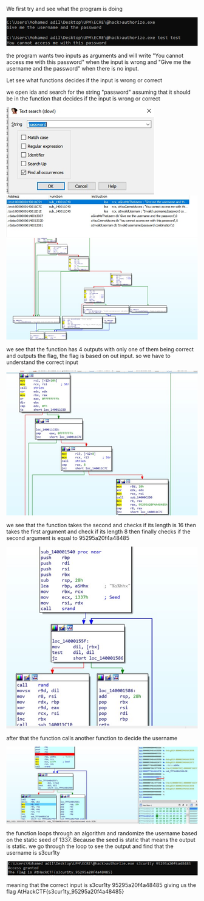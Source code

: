 We first try and see what the program is doing 

![alt text](https://github.com/Mohamed-Adil-Cyber/AthackReverseSolutions/blob/main/Authorize/images/Screenshot_0.jpg)

the program wants two inputs as arguments and will write "You cannot access me with this password" when the input is wrong and "Give me the username and the password" when there is no input. 

Let see what functions decides if the input is wrong or correct


we open ida and search for the string "password" assuming that it should be in the function that decides if the input is wrong or correct

![alt text](https://github.com/Mohamed-Adil-Cyber/AthackReverseSolutions/blob/main/Authorize/images/Screenshot_1.jpg)
![alt text](https://github.com/Mohamed-Adil-Cyber/AthackReverseSolutions/blob/main/Authorize/images/Screenshot_2.jpg)
![alt text](https://github.com/Mohamed-Adil-Cyber/AthackReverseSolutions/blob/main/Authorize/images/Screenshot_3.jpg)

we see that the function has 4 outputs with only one of them being correct and outputs the flag, the flag is based on out input. so we have to understand the correct input

![alt text](https://github.com/Mohamed-Adil-Cyber/AthackReverseSolutions/blob/main/Authorize/images/Screenshot_4.jpg)

we see that the function takes the second and checks if its length is 16
then takes the first argument and check if its length 8
then finally checks if the second argument is equal to 95295a20f4a48485


![alt text](https://github.com/Mohamed-Adil-Cyber/AthackReverseSolutions/blob/main/Authorize/images/Screenshot_5.jpg)

after that the function calls another function to decide the username

![alt text](https://github.com/Mohamed-Adil-Cyber/AthackReverseSolutions/blob/main/Authorize/images/Screenshot_6.jpg)

the function loops through an algorithm and randomize the username based on the static seed of 1337. Because the seed is static that means the output is static. we go through the loop to see the output and find that the username is s3cur1ty 


![alt text](https://github.com/Mohamed-Adil-Cyber/AthackReverseSolutions/blob/main/Authorize/images/Screenshot_7.jpg)

meaning that the correct input is s3cur1ty 95295a20f4a48485 giving us the flag 
AtHackCTF{s3cur1ty_95295a20f4a48485}


